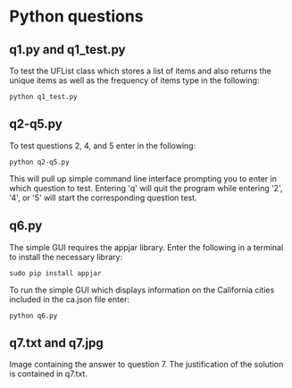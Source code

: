 # Python questions

## q1.py and q1_test.py

To test the UFList class which stores a list of items and also returns the unique items as well as the frequency of items type in the following:

`python q1_test.py`

## q2-q5.py

To test questions 2, 4, and 5 enter in the following:

`python q2-q5.py`

This will pull up simple command line interface prompting you to enter in which question to test. Entering 'q' will quit the program while entering '2', '4', or '5' will start the corresponding question test.

## q6.py

The simple GUI requires the appjar library. Enter the following in a terminal to install the necessary library:

`sudo pip install appjar`

To run the simple GUI which displays information on the California cities included in the ca.json file enter:

`python q6.py`

## q7.txt and q7.jpg

Image containing the answer to question 7. The justification of the solution is contained in q7.txt.
